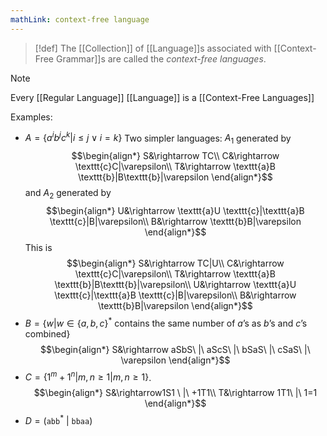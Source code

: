 ```yaml
---
mathLink: context-free language
---
```

>[!def]
>The [[Collection]] of [[Language]]s associated with [[Context-Free Grammar]]s are called the *context-free languages*.

>[!note]
>Every [[Regular Language]] [[Language]] is a [[Context-Free Languages]]


Examples:
- $A=\{a^{i}b^{j}c^{k}|i≤j\lor i=k\}$
Two simpler languages: $A_{1}$ generated by $$\begin{align*}
S&\rightarrow TC\\
C&\rightarrow \texttt{c}C|\varepsilon\\
T&\rightarrow \texttt{a}B \texttt{b}|B\texttt{b}|\varepsilon
\end{align*}$$and $A_{2}$ generated by $$\begin{align*}
U&\rightarrow \texttt{a}U \texttt{c}|\texttt{a}B \texttt{c}|B|\varepsilon\\
B&\rightarrow \texttt{b}B|\varepsilon
\end{align*}$$
This is $$\begin{align*}
S&\rightarrow TC|U\\
C&\rightarrow \texttt{c}C|\varepsilon\\
T&\rightarrow \texttt{a}B \texttt{b}|B\texttt{b}|\varepsilon\\
U&\rightarrow \texttt{a}U \texttt{c}|\texttt{a}B \texttt{c}|B|\varepsilon\\
B&\rightarrow \texttt{b}B|\varepsilon
\end{align*}$$
- $B=\{w|w\in\{a,b,c\}^{*}\text{ contains the same number of }a \text{'s as }b \text{'s and }c \text{'s combined}\}$ $$\begin{align*}
S&\rightarrow aSbS\ |\ aScS\ |\ bSaS\ |\ cSaS\ |\ \varepsilon
\end{align*}$$
- $C=\{1^{m}+1^{n}|m,n≥1|m,n≥1\}$. $$\begin{align*}
S&\rightarrow1S1 \ |\ +1T1\\
T&\rightarrow 1T1\ |\ 1=1
\end{align*}$$
- $D=(\texttt{abb}^{*}\ |\ \texttt{bbaa})$
